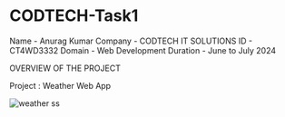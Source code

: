 # CODTECH-Task1



Name - Anurag Kumar
Company - CODTECH IT SOLUTIONS
ID - CT4WD3332
Domain - Web Development
Duration - June to July 2024



OVERVIEW OF THE PROJECT

Project : Weather Web App

![weather ss](https://github.com/user-attachments/assets/715521ea-1d6f-48d3-bfd0-571aa08f28cd)
